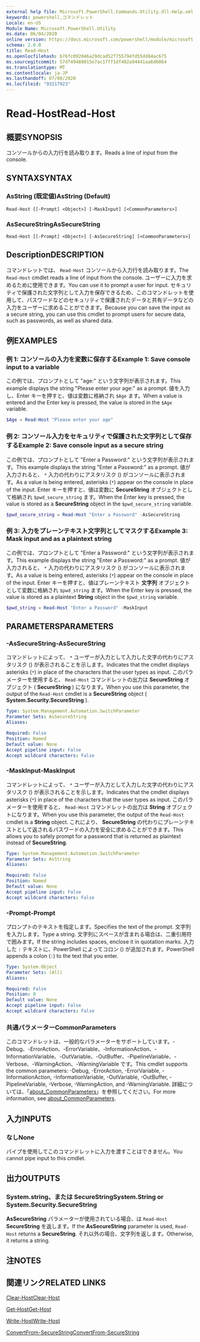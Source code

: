 ```yaml
---
external help file: Microsoft.PowerShell.Commands.Utility.dll-Help.xml
keywords: powershell,コマンドレット
Locale: en-US
Module Name: Microsoft.PowerShell.Utility
ms.date: 06/04/2020
online version: https://docs.microsoft.com/powershell/module/microsoft.powershell.utility/read-host?view=powershell-7.1&WT.mc_id=ps-gethelp
schema: 2.0.0
title: Read-Host
ms.openlocfilehash: b76fc092046a29dcad52f755794fd55dd84ac675
ms.sourcegitcommit: 57df49488015e7ac17ff1df402a94441aa6d6064
ms.translationtype: MT
ms.contentlocale: ja-JP
ms.lasthandoff: 07/08/2020
ms.locfileid: "93217923"
---
```

# <span data-ttu-id="deece-103">Read-Host</span><span class="sxs-lookup"><span data-stu-id="deece-103">Read-Host</span></span>

## <span data-ttu-id="deece-104">概要</span><span class="sxs-lookup"><span data-stu-id="deece-104">SYNOPSIS</span></span>
<span data-ttu-id="deece-105">コンソールからの入力行を読み取ります。</span><span class="sxs-lookup"><span data-stu-id="deece-105">Reads a line of input from the console.</span></span>

## <span data-ttu-id="deece-106">SYNTAX</span><span class="sxs-lookup"><span data-stu-id="deece-106">SYNTAX</span></span>

### <span data-ttu-id="deece-107">AsString (既定値)</span><span class="sxs-lookup"><span data-stu-id="deece-107">AsString (Default)</span></span>

```
Read-Host [[-Prompt] <Object>] [-MaskInput] [<CommonParameters>]
```

### <span data-ttu-id="deece-108">AsSecureString</span><span class="sxs-lookup"><span data-stu-id="deece-108">AsSecureString</span></span>

```
Read-Host [[-Prompt] <Object>] [-AsSecureString] [<CommonParameters>]
```

## <span data-ttu-id="deece-109">Description</span><span class="sxs-lookup"><span data-stu-id="deece-109">DESCRIPTION</span></span>

<span data-ttu-id="deece-110">コマンドレットでは、 `Read-Host` コンソールから入力行を読み取ります。</span><span class="sxs-lookup"><span data-stu-id="deece-110">The `Read-Host` cmdlet reads a line of input from the console.</span></span> <span data-ttu-id="deece-111">ユーザーに入力を求めるために使用できます。</span><span class="sxs-lookup"><span data-stu-id="deece-111">You can use it to prompt a user for input.</span></span> <span data-ttu-id="deece-112">セキュリティで保護された文字列として入力を保存できるため、このコマンドレットを使用して、パスワードなどのセキュリティで保護されたデータと共有データなどの入力をユーザーに求めることができます。</span><span class="sxs-lookup"><span data-stu-id="deece-112">Because you can save the input as a secure string, you can use this cmdlet to prompt users for secure data, such as passwords, as well as shared data.</span></span>

## <span data-ttu-id="deece-113">例</span><span class="sxs-lookup"><span data-stu-id="deece-113">EXAMPLES</span></span>

### <span data-ttu-id="deece-114">例 1: コンソールの入力を変数に保存する</span><span class="sxs-lookup"><span data-stu-id="deece-114">Example 1: Save console input to a variable</span></span>

<span data-ttu-id="deece-115">この例では、プロンプトとして "age:" という文字列が表示されます。</span><span class="sxs-lookup"><span data-stu-id="deece-115">This example displays the string "Please enter your age:" as a prompt.</span></span> <span data-ttu-id="deece-116">値を入力し、Enter キーを押すと、値は変数に格納され `$Age` ます。</span><span class="sxs-lookup"><span data-stu-id="deece-116">When a value is entered and the Enter key is pressed, the value is stored in the `$Age` variable.</span></span>

```powershell
$Age = Read-Host "Please enter your age"
```

### <span data-ttu-id="deece-117">例 2: コンソール入力をセキュリティで保護された文字列として保存する</span><span class="sxs-lookup"><span data-stu-id="deece-117">Example 2: Save console input as a secure string</span></span>

<span data-ttu-id="deece-118">この例では、プロンプトとして "Enter a Password:" という文字列が表示されます。</span><span class="sxs-lookup"><span data-stu-id="deece-118">This example displays the string "Enter a Password:" as a prompt.</span></span> <span data-ttu-id="deece-119">値が入力されると、 `*` 入力の代わりにアスタリスク () がコンソールに表示されます。</span><span class="sxs-lookup"><span data-stu-id="deece-119">As a value is being entered, asterisks (`*`) appear on the console in place of the input.</span></span> <span data-ttu-id="deece-120">Enter キーを押すと、値は変数に **SecureString** オブジェクトとして格納され `$pwd_secure_string` ます。</span><span class="sxs-lookup"><span data-stu-id="deece-120">When the Enter key is pressed, the value is stored as a **SecureString** object in the `$pwd_secure_string` variable.</span></span>

```powershell
$pwd_secure_string = Read-Host "Enter a Password" -AsSecureString
```

### <span data-ttu-id="deece-121">例 3: 入力をプレーンテキスト文字列としてマスクする</span><span class="sxs-lookup"><span data-stu-id="deece-121">Example 3: Mask input and as a plaintext string</span></span>

<span data-ttu-id="deece-122">この例では、プロンプトとして "Enter a Password:" という文字列が表示されます。</span><span class="sxs-lookup"><span data-stu-id="deece-122">This example displays the string "Enter a Password:" as a prompt.</span></span> <span data-ttu-id="deece-123">値が入力されると、 `*` 入力の代わりにアスタリスク () がコンソールに表示されます。</span><span class="sxs-lookup"><span data-stu-id="deece-123">As a value is being entered, asterisks (`*`) appear on the console in place of the input.</span></span> <span data-ttu-id="deece-124">Enter キーを押すと、値はプレーンテキスト **文字列** オブジェクトとして変数に格納され `$pwd_string` ます。</span><span class="sxs-lookup"><span data-stu-id="deece-124">When the Enter key is pressed, the value is stored as a plaintext **String** object in the `$pwd_string` variable.</span></span>

```powershell
$pwd_string = Read-Host "Enter a Password" -MaskInput
```

## <span data-ttu-id="deece-125">PARAMETERS</span><span class="sxs-lookup"><span data-stu-id="deece-125">PARAMETERS</span></span>

### <span data-ttu-id="deece-126">-AsSecureString</span><span class="sxs-lookup"><span data-stu-id="deece-126">-AsSecureString</span></span>

<span data-ttu-id="deece-127">コマンドレットによって、 `*` ユーザーが入力として入力した文字の代わりにアスタリスク () が表示されることを示します。</span><span class="sxs-lookup"><span data-stu-id="deece-127">Indicates that the cmdlet displays asterisks (`*`) in place of the characters that the user types as input.</span></span> <span data-ttu-id="deece-128">このパラメーターを使用すると、 `Read-Host` コマンドレットの出力は **SecureString** オブジェクト ( **SecureString** ) になります。</span><span class="sxs-lookup"><span data-stu-id="deece-128">When you use this parameter, the output of the `Read-Host` cmdlet is a **SecureString** object ( **System.Security.SecureString** ).</span></span>

```yaml
Type: System.Management.Automation.SwitchParameter
Parameter Sets: AsSecureString
Aliases:

Required: False
Position: Named
Default value: None
Accept pipeline input: False
Accept wildcard characters: False
```

### <span data-ttu-id="deece-129">-MaskInput</span><span class="sxs-lookup"><span data-stu-id="deece-129">-MaskInput</span></span>

<span data-ttu-id="deece-130">コマンドレットによって、 `*` ユーザーが入力として入力した文字の代わりにアスタリスク () が表示されることを示します。</span><span class="sxs-lookup"><span data-stu-id="deece-130">Indicates that the cmdlet displays asterisks (`*`) in place of the characters that the user types as input.</span></span> <span data-ttu-id="deece-131">このパラメーターを使用すると、 `Read-Host` コマンドレットの出力は **String** オブジェクトになります。</span><span class="sxs-lookup"><span data-stu-id="deece-131">When you use this parameter, the output of the `Read-Host` cmdlet is a **String** object.</span></span>
<span data-ttu-id="deece-132">これにより、 **SecureString** の代わりにプレーンテキストとして返されるパスワードの入力を安全に求めることができます。</span><span class="sxs-lookup"><span data-stu-id="deece-132">This allows you to safely prompt for a password that is returned as plaintext instead of **SecureString**.</span></span>

```yaml
Type: System.Management.Automation.SwitchParameter
Parameter Sets: AsString
Aliases:

Required: False
Position: Named
Default value: None
Accept pipeline input: False
Accept wildcard characters: False
```

### <span data-ttu-id="deece-133">-Prompt</span><span class="sxs-lookup"><span data-stu-id="deece-133">-Prompt</span></span>

<span data-ttu-id="deece-134">プロンプトのテキストを指定します。</span><span class="sxs-lookup"><span data-stu-id="deece-134">Specifies the text of the prompt.</span></span>
<span data-ttu-id="deece-135">文字列を入力します。</span><span class="sxs-lookup"><span data-stu-id="deece-135">Type a string.</span></span>
<span data-ttu-id="deece-136">文字列にスペースが含まれる場合は、二重引用符で囲みます。</span><span class="sxs-lookup"><span data-stu-id="deece-136">If the string includes spaces, enclose it in quotation marks.</span></span>
<span data-ttu-id="deece-137">入力した `:` テキストに、PowerShell によってコロン () が追加されます。</span><span class="sxs-lookup"><span data-stu-id="deece-137">PowerShell appends a colon (`:`) to the text that you enter.</span></span>

```yaml
Type: System.Object
Parameter Sets: (All)
Aliases:

Required: False
Position: 0
Default value: None
Accept pipeline input: False
Accept wildcard characters: False
```

### <span data-ttu-id="deece-138">共通パラメーター</span><span class="sxs-lookup"><span data-stu-id="deece-138">CommonParameters</span></span>

<span data-ttu-id="deece-139">このコマンドレットは、一般的なパラメーターをサポートしています。-Debug、-ErrorAction、-ErrorVariable、-InformationAction、-InformationVariable、-OutVariable、-OutBuffer、-PipelineVariable、-Verbose、-WarningAction、-WarningVariable です。</span><span class="sxs-lookup"><span data-stu-id="deece-139">This cmdlet supports the common parameters: -Debug, -ErrorAction, -ErrorVariable, -InformationAction, -InformationVariable, -OutVariable, -OutBuffer, -PipelineVariable, -Verbose, -WarningAction, and -WarningVariable.</span></span> <span data-ttu-id="deece-140">詳細については、「[about_CommonParameters](https://go.microsoft.com/fwlink/?LinkID=113216)」を参照してください。</span><span class="sxs-lookup"><span data-stu-id="deece-140">For more information, see [about_CommonParameters](https://go.microsoft.com/fwlink/?LinkID=113216).</span></span>

## <span data-ttu-id="deece-141">入力</span><span class="sxs-lookup"><span data-stu-id="deece-141">INPUTS</span></span>

### <span data-ttu-id="deece-142">なし</span><span class="sxs-lookup"><span data-stu-id="deece-142">None</span></span>

<span data-ttu-id="deece-143">パイプを使用してこのコマンドレットに入力を渡すことはできません。</span><span class="sxs-lookup"><span data-stu-id="deece-143">You cannot pipe input to this cmdlet.</span></span>

## <span data-ttu-id="deece-144">出力</span><span class="sxs-lookup"><span data-stu-id="deece-144">OUTPUTS</span></span>

### <span data-ttu-id="deece-145">System.string、または SecureString</span><span class="sxs-lookup"><span data-stu-id="deece-145">System.String or System.Security.SecureString</span></span>

<span data-ttu-id="deece-146">**AsSecureString** パラメーターが使用されている場合、は `Read-Host` **SecureString** を返します。</span><span class="sxs-lookup"><span data-stu-id="deece-146">If the **AsSecureString** parameter is used, `Read-Host` returns a **SecureString**.</span></span> <span data-ttu-id="deece-147">それ以外の場合、文字列を返します。</span><span class="sxs-lookup"><span data-stu-id="deece-147">Otherwise, it returns a string.</span></span>

## <span data-ttu-id="deece-148">注</span><span class="sxs-lookup"><span data-stu-id="deece-148">NOTES</span></span>

## <span data-ttu-id="deece-149">関連リンク</span><span class="sxs-lookup"><span data-stu-id="deece-149">RELATED LINKS</span></span>

[<span data-ttu-id="deece-150">Clear-Host</span><span class="sxs-lookup"><span data-stu-id="deece-150">Clear-Host</span></span>](../microsoft.powershell.core/clear-host.md)

[<span data-ttu-id="deece-151">Get-Host</span><span class="sxs-lookup"><span data-stu-id="deece-151">Get-Host</span></span>](Get-Host.md)

[<span data-ttu-id="deece-152">Write-Host</span><span class="sxs-lookup"><span data-stu-id="deece-152">Write-Host</span></span>](Write-Host.md)

[<span data-ttu-id="deece-153">ConvertFrom-SecureString</span><span class="sxs-lookup"><span data-stu-id="deece-153">ConvertFrom-SecureString</span></span>](../Microsoft.PowerShell.Security/ConvertFrom-SecureString.md)

